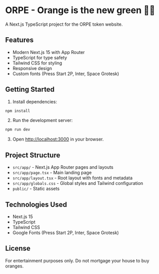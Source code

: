 # ORPE - Orange is the new green 🍊🐸

A Next.js TypeScript project for the ORPE token website.

## Features

- Modern Next.js 15 with App Router
- TypeScript for type safety
- Tailwind CSS for styling
- Responsive design
- Custom fonts (Press Start 2P, Inter, Space Grotesk)

## Getting Started

1. Install dependencies:

```bash
npm install
```

2. Run the development server:

```bash
npm run dev
```

3. Open [http://localhost:3000](http://localhost:3000) in your browser.

## Project Structure

- `src/app/` - Next.js App Router pages and layouts
- `src/app/page.tsx` - Main landing page
- `src/app/layout.tsx` - Root layout with fonts and metadata
- `src/app/globals.css` - Global styles and Tailwind configuration
- `public/` - Static assets

## Technologies Used

- Next.js 15
- TypeScript
- Tailwind CSS
- Google Fonts (Press Start 2P, Inter, Space Grotesk)

## License

For entertainment purposes only. Do not mortgage your house to buy oranges.
